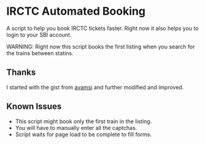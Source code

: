 # IRCTC Automated Booking
A script to help you book IRCTC tickets faster. Right now it also helps you to login to your SBI account.

WARNING: Right now this script books the first listing when you search for the trains between statins.

## Thanks
I started with the gist from [avamsi](https://gist.github.com/avamsi/6172da9a46f3c9b8c163) and further modified and improved.

## Known Issues
* This script might book only the first train in the listing.
* You will have to manually enter all the captchas.
* Script waits for page load to be complete to fill forms.
